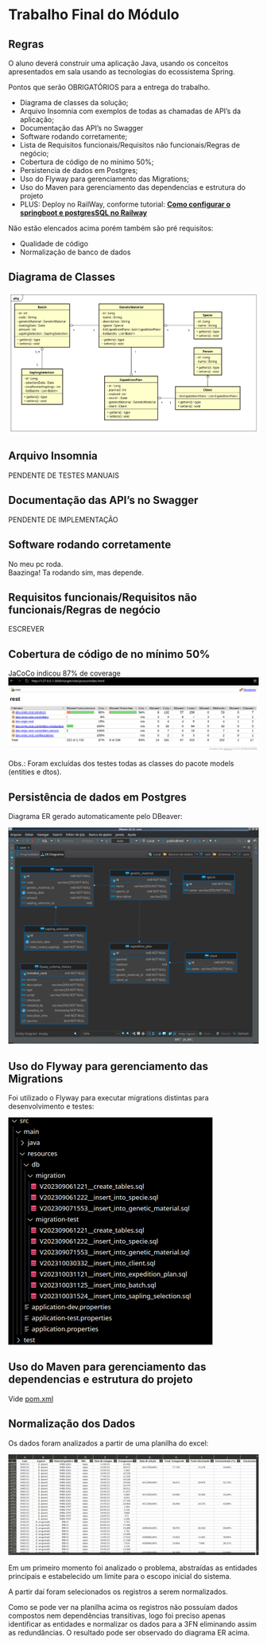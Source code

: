 # Trabalho Final do Módulo

## Regras

O aluno deverá construir uma aplicação Java, usando os conceitos apresentados em sala usando as tecnologias do ecossistema Spring.

Pontos que serão OBRIGATÓRIOS para a entrega do trabalho.

- Diagrama de classes da solução; 
- Arquivo Insomnia com exemplos de todas as chamadas de API’s da aplicação;
- Documentação das API’s no Swagger
- Software rodando corretamente;
- Lista de Requisitos funcionais/Requisitos não funcionais/Regras de negócio;
- Cobertura de código de no mínimo 50%;
- Persistencia de dados em Postgres;
- Uso do Flyway para gerenciamento das Migrations;
- Uso do Maven para gerenciamento das dependencias e estrutura do projeto
- PLUS: Deploy no RailWay, conforme tutorial: [****Como configurar o springboot e postgresSQL no Railway****](https://www.notion.so/Como-configurar-o-springboot-e-postgresSQL-no-Railway-301bdf4514fe49eb88fb082298aa8a2a?pvs=21)

Não estão elencados acima porém também são pré requisitos:

- Qualidade de código
- Normalização de banco de dados

## Diagrama de Classes
![ClassDoagram](documentation/ClassDiagram.png)

## Arquivo Insomnia

PENDENTE DE TESTES MANUAIS

## Documentação das API’s no Swagger

PENDENTE DE IMPLEMENTAÇÃO

## Software rodando corretamente

No meu pc roda. <br> Baazinga! Ta rodando sim, mas depende.

## Requisitos funcionais/Requisitos não funcionais/Regras de negócio

ESCREVER

## Cobertura de código de no mínimo 50%

JaCoCo indicou 87% de coverage
![Alt text](documentation/image.png)


Obs.: Foram excluídas dos testes todas as classes do pacote models (entities e dtos).

## Persistência de dados em Postgres

Diagrama ER gerado automaticamente pelo DBeaver:

![ER Diagram](documentation/image-1.png)

## Uso do Flyway para gerenciamento das Migrations

Foi utilizado o Flyway para executar migrations distintas para desenvolvimento e testes:

![Alt text](documentation/image-2.png)

## Uso do Maven para gerenciamento das dependencias e estrutura do projeto

Vide [pom.xml](pom.xml)

## Normalização dos Dados

Os dados foram analizados a partir de uma planilha do excel:

![Alt text](documentation/image-4.png)

Em um primeiro momento foi analizado o problema, abstraídas as entidades principais e estabelecido um limite para o escopo inicial do sistema. 

A partir daí foram selecionados os registros a serem normalizados.

Como se pode ver na planilha acima os registros não possuíam dados compostos nem dependências transitivas, logo foi preciso apenas identificar as entidades e normalizar os dados para a 3FN eliminando assim as redundâncias. O resultado pode ser observado do diagrama ER acima.





